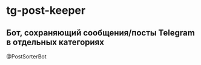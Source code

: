 # tg-post-keeper
Бот, сохраняющий сообщения/посты Telegram в отдельных категориях
----
@PostSorterBot
